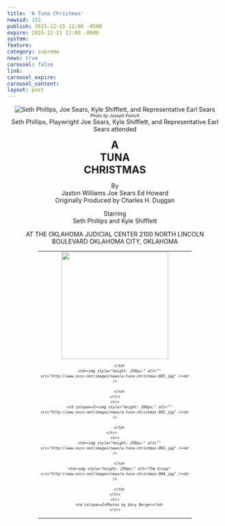 ```yaml
---
title: 'A Tuna Christmas'
newsid: 152
publish: 2015-12-15 12:00 -0500
expire: 2015-12-21 12:00 -0500
system: 
feature: 
category: supreme
news: true
carousel: false
link: 
carousel_expire: 
carousel_content: 
layout: post
---
```

<style>
	.tuna-wrapper {
		text-align: center;
	}
	.tuna-title {
		font-size: 24px;
	}
	.photos {
		font-size: 10px;
		line-height: 12px;
		text-align: center;
		font-style: italic;
		width: 375px;
		margin: auto;
	}
	.photos td {
		vertical-align: top;
	}
	.credit {
		font-style: italic;
		font-size: x-small;
	}
</style>
<div class="tuna-wrapper">

<p class="tuna-heading"></p>
<p><img alt="Seth Phillips, Joe Sears, Kyle Shifflett, and Representative Earl Sears" src="http://www.oscn.net/images/news/a-tuna-christmas-group.jpg"/>
<br /><span class="credit">Photo by Joseph French</span><br /><span>Seth Phillips, Playwright Joe Sears, Kyle Shifflett, and Representative Earl Sears attended</span></p>
<p><strong class="tuna-title">A <br/>TUNA <br/>CHRISTMAS</strong></p>
<p>By<br>
Jaston Williams Joe Sears Ed Howard  <br>
Originally Produced by Charles H. Duggan</p>
<p>Starring<br>
Seth Phillips and Kyle Shifflett</p>
<p>AT THE OKLAHOMA JUDICIAL CENTER 2100 NORTH LINCOLN BOULEVARD OKLAHOMA CITY, OKLAHOMA</p>
<table class="photos" style="width: 360px;">
	<tr>
		<td><img style="height: 250px;" alt="" src="http://www.oscn.net/images/news/a-tuna-christmas-001.jpg" /><br />
			
		</td>
		<td><img style="height: 250px;" alt="" src="http://www.oscn.net/images/news/a-tuna-christmas-005.jpg" /><br />
			
		</td>
	</tr>
	<tr>
		<td colspan=2><img style="height: 260px;" alt="" src="http://www.oscn.net/images/news/a-tuna-christmas-002.jpg" /><br />
			
		</td>
	</tr>	
	<tr>
		<td><img style="height: 250px;" alt="" src="http://www.oscn.net/images/news/a-tuna-christmas-003.jpg" /><br />
			
		</td>
		<td><img style="height: 250px;" alt="The Group" src="http://www.oscn.net/images/news/a-tuna-christmas-004.jpg" /><br />
			
		</td>
	</tr>
	<tr>
		<td colspan=2>Photos by Gary Berger</td>
	</tr>
</table>
</div>	